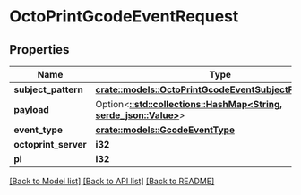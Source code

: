 # OctoPrintGcodeEventRequest

## Properties

Name | Type | Description | Notes
------------ | ------------- | ------------- | -------------
**subject_pattern** | [**crate::models::OctoPrintGcodeEventSubjectPatternEnum**](OctoPrintGcodeEventSubjectPatternEnum.md) |  | 
**payload** | Option<[**::std::collections::HashMap<String, serde_json::Value>**](serde_json::Value.md)> |  | [optional]
**event_type** | [**crate::models::GcodeEventType**](GcodeEventType.md) |  | 
**octoprint_server** | **i32** |  | 
**pi** | **i32** |  | 

[[Back to Model list]](../README.md#documentation-for-models) [[Back to API list]](../README.md#documentation-for-api-endpoints) [[Back to README]](../README.md)


